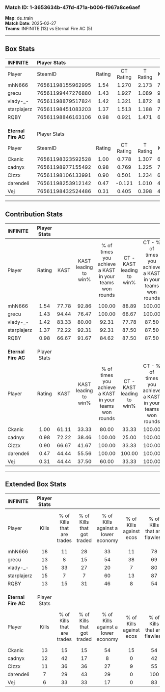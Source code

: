 ### Match ID: 1-3653634b-47fd-471a-b006-f967a8ce6aef  
**Map**: de_train  
**Match Date**: 2025-02-27  
**Teams**: INFINITE (13) vs Eternal Fire AC (5)  

---  

## Box Stats  

| **INFINITE**        | Player Stats      |        |           |          |       |      |       |         |        |      |     |
| :- | :- | :-: | :-: | :-: | :-: | :-: | :-: | :-: | :-: | :-: | :-: |
| Player              | SteamID           | Rating | CT Rating | T Rating | KAST  | ADR  | Kills | Assists | Deaths | K/D  | HS% |
| mhN666              | 76561198155962995 |  1.54  |   1.270   |  2.173   | 77.78 | 98.8 |  18   |    5    |   10   | 1.80 | 44  |
| grecu               | 76561199447276880 |  1.43  |   1.927   |  1.089   | 94.44 | 90.1 |  13   |    6    |   9    | 1.44 | 38  |
| vlady-_-            | 76561198879517824 |  1.42  |   1.321   |  1.872   | 83.33 | 95.4 |  15   |    3    |   10   | 1.50 | 60  |
| starplajerz         | 76561198451083203 |  1.37  |   1.513   |  1.188   | 72.22 | 78.4 |  15   |    4    |   7    | 2.14 | 40  |
| RQBY                | 76561198846163106 |  0.98  |   0.921   |  1.471   | 66.67 | 70.7 |  13   |    0    |   14   | 0.93 | 76  |
|                     |                   |        |           |          |       |      |       |         |        |      |     |
|                     |                   |        |           |          |       |      |       |         |        |      |     |
|                     |                   |        |           |          |       |      |       |         |        |      |     |
| **Eternal Fire AC** | Player Stats      |        |           |          |       |      |       |         |        |      |     |
| Player              | SteamID           | Rating | CT Rating | T Rating | KAST  | ADR  | Kills | Assists | Deaths | K/D  | HS% |
| Ckanic              | 76561198323592528 |  1.00  |   0.778   |  1.307   | 61.11 | 81.8 |  13   |    3    |   14   | 0.93 | 69  |
| cadnyx              | 76561198977155492 |  0.98  |   0.769   |  1.225   | 72.22 | 62.6 |  12   |    6    |   14   | 0.86 | 33  |
| Cizzx               | 76561198106133991 |  0.90  |   0.501   |  1.234   | 66.67 | 64.4 |  11   |    6    |   14   | 0.79 | 36  |
| darendeli           | 76561198253912142 |  0.47  |  -0.121   |  1.010   | 44.44 | 71.2 |   7   |    5    |   17   | 0.41 | 85  |
| Vej                 | 76561198432524486 |  0.31  |   0.405   |  0.398   | 44.44 | 29.4 |   6   |    3    |   16   | 0.38 | 50  |
---  

## Contribution Stats  

| **INFINITE**        | Player Stats |       |                      |                                                        |                           |                                                             |                          |                                                            |
| :- | :-: | :-: | :-: | :-: | :-: | :-: | :-: | :-: |
| Player              |    Rating    | KAST  | KAST leading to win% | % of times you achieve a KAST in your teams won rounds | CT - KAST leading to win% | CT - % of times you achieve a KAST in your teams won rounds | T - KAST leading to win% | T - % of times you achieve a KAST in your teams won rounds |
| mhN666              |     1.54     | 77.78 |        92.86         |                         100.00                         |           88.89           |                           100.00                            |          100.00          |                           100.00                           |
| grecu               |     1.43     | 94.44 |        76.47         |                         100.00                         |           66.67           |                           100.00                            |          100.00          |                           100.00                           |
| vlady-_-            |     1.42     | 83.33 |        80.00         |                         92.31                          |           77.78           |                            87.50                            |          83.33           |                           100.00                           |
| starplajerz         |     1.37     | 72.22 |        92.31         |                         92.31                          |           87.50           |                            87.50                            |          100.00          |                           100.00                           |
| RQBY                |     0.98     | 66.67 |        91.67         |                         84.62                          |           87.50           |                            87.50                            |          100.00          |                           80.00                            |
|                     |              |       |                      |                                                        |                           |                                                             |                          |                                                            |
|                     |              |       |                      |                                                        |                           |                                                             |                          |                                                            |
|                     |              |       |                      |                                                        |                           |                                                             |                          |                                                            |
| **Eternal Fire AC** | Player Stats |       |                      |                                                        |                           |                                                             |                          |                                                            |
| Player              |    Rating    | KAST  | KAST leading to win% | % of times you achieve a KAST in your teams won rounds | CT - KAST leading to win% | CT - % of times you achieve a KAST in your teams won rounds | T - KAST leading to win% | T - % of times you achieve a KAST in your teams won rounds |
| Ckanic              |     1.00     | 61.11 |        33.33         |                         80.00                          |           33.33           |                           100.00                            |          33.33           |                           75.00                            |
| cadnyx              |     0.98     | 72.22 |        38.46         |                         100.00                         |           25.00           |                           100.00                            |          44.44           |                           100.00                           |
| Cizzx               |     0.90     | 66.67 |        41.67         |                         100.00                         |           33.33           |                           100.00                            |          44.44           |                           100.00                           |
| darendeli           |     0.47     | 44.44 |        55.56         |                         100.00                         |          100.00           |                           100.00                            |          50.00           |                           100.00                           |
| Vej                 |     0.31     | 44.44 |        37.50         |                         60.00                          |           33.33           |                           100.00                            |          40.00           |                           50.00                            |
---  

## Extended Box Stats  

| **INFINITE**        | Player Stats |                            |                            |                                    |                         |                              |                                 |        |                             |                                     |                          |                               |                            |
| :- | :-: | :-: | :-: | :-: | :-: | :-: | :-: | :-: | :-: | :-: | :-: | :-: | :-: |
| Player              |    Kills     | % of Kills that are trades | % of Kills that got traded | % of Kills against a lower economy | % of Kills against ecos | % of Kills that are flawless | % of Kills that are close duels | Deaths | % of Deaths that get traded | % of Deaths against a lower economy | % of Deaths against ecos | % of Deaths that are flawless | % of Deaths that are close |
| mhN666              |      18      |             11             |             28             |                 33                 |           11            |              78              |               11                |   10   |             10              |                 10                  |            0             |              60               |             0              |
| grecu               |      13      |             8              |             15             |                 54                 |           38            |              69              |                0                |   9    |             44              |                 22                  |            22            |              67               |             0              |
| vlady-_-            |      15      |             33             |             27             |                 20                 |            7            |              80              |                0                |   10   |             30              |                 10                  |            0             |              50               |             20             |
| starplajerz         |      15      |             7              |             7              |                 60                 |           13            |              87              |                0                |   7    |             14              |                  0                  |            0             |              57               |             0              |
| RQBY                |      13      |             15             |             31             |                 46                 |            8            |              54              |                8                |   14   |             29              |                 14                  |            0             |              71               |             0              |
|                     |              |                            |                            |                                    |                         |                              |                                 |        |                             |                                     |                          |                               |                            |
|                     |              |                            |                            |                                    |                         |                              |                                 |        |                             |                                     |                          |                               |                            |
|                     |              |                            |                            |                                    |                         |                              |                                 |        |                             |                                     |                          |                               |                            |
| **Eternal Fire AC** | Player Stats |                            |                            |                                    |                         |                              |                                 |        |                             |                                     |                          |                               |                            |
| Player              |    Kills     | % of Kills that are trades | % of Kills that got traded | % of Kills against a lower economy | % of Kills against ecos | % of Kills that are flawless | % of Kills that are close duels | Deaths | % of Deaths that get traded | % of Deaths against a lower economy | % of Deaths against ecos | % of Deaths that are flawless | % of Deaths that are close |
| Ckanic              |      13      |             15             |             15             |                 54                 |           15            |              54              |                0                |   14   |             21              |                 21                  |            7             |              86               |             0              |
| cadnyx              |      12      |             42             |             17             |                 8                  |            0            |              42              |                8                |   14   |             21              |                 29                  |            7             |              64               |             0              |
| Cizzx               |      11      |             36             |             36             |                 27                 |            9            |              55              |                0                |   14   |             21              |                 29                  |            7             |              64               |             7              |
| darendeli           |      7       |             29             |             43             |                 29                 |            0            |             100              |                0                |   17   |             24              |                 24                  |            6             |              59               |             6              |
| Vej                 |      6       |             33             |             33             |                 17                 |            0            |              83              |               17                |   16   |             19              |                 25                  |            6             |              88               |             6              |
